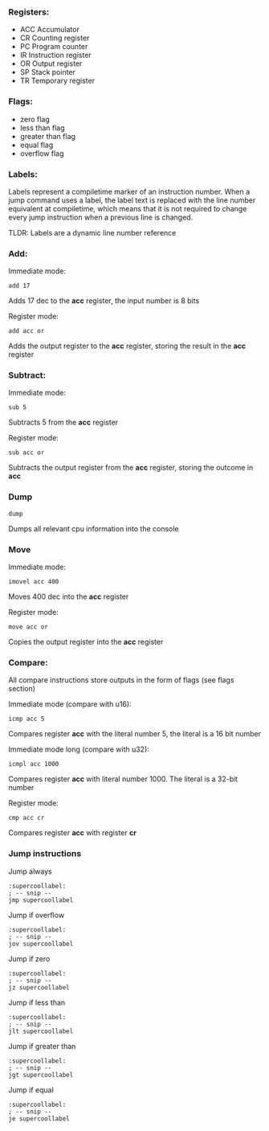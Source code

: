 ### Registers:
* ACC Accumulator
* CR Counting register
* PC Program counter
* IR Instruction register
* OR Output register
* SP Stack pointer
* TR Temporary register

### Flags:
* zero flag
* less than flag
* greater than flag
* equal flag
* overflow flag

### Labels:
Labels represent a compiletime marker of an instruction number. 
When a jump command uses a label, the label text is replaced with the 
line number equivalent at compiletime, which means that it is not
required to change every jump instruction when a previous line is changed.

TLDR: Labels are a dynamic line number reference

### Add:
Immediate mode:
```
add 17
```
Adds 17 dec to the **acc** register, the input number is 8 bits

Register mode:
```
add acc or
```
Adds the output register to the **acc** register, storing the result in the **acc** register

### Subtract:
Immediate mode:
```
sub 5
```
Subtracts 5 from the **acc** register

Register mode:
```
sub acc or
```
Subtracts the output register from the **acc** register, storing the outcome in **acc**

### Dump
```
dump
```
Dumps all relevant cpu information into the console

### Move
Immediate mode:
```
imovel acc 400
```
Moves 400 dec into the **acc** register

Register mode:
```
move acc or
```
Copies the output register into the **acc** register

### Compare:
All compare instructions store outputs in the form of flags (see flags section)

Immediate mode (compare with u16):
```
icmp acc 5
```
Compares register **acc** with the literal number 5, the literal is a 16 bit number

Immediate mode long (compare with u32):
```
icmpl acc 1000
```
Compares register **acc** with literal number 1000. The literal is a 32-bit number

Register mode: 
```
cmp acc cr
```
Compares register **acc** with register **cr**
 
### Jump instructions
Jump always
```
:supercoollabel:
; -- snip --
jmp supercoollabel
```
Jump if overflow
```
:supercoollabel:
; -- snip --
jov supercoollabel
```
Jump if zero
```
:supercoollabel:
; -- snip --
jz supercoollabel
```
Jump if less than
```
:supercoollabel:
; -- snip --
jlt supercoollabel
```
Jump if greater than
```
:supercoollabel:
; -- snip --
jgt supercoollabel
```
Jump if equal
```
:supercoollabel:
; -- snip --
je supercoollabel
```
